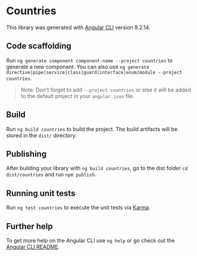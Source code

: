 # Countries

This library was generated with [Angular CLI](https://github.com/angular/angular-cli) version 8.2.14.

## Code scaffolding

Run `ng generate component component-name --project countries` to generate a new component. You can also use `ng generate directive|pipe|service|class|guard|interface|enum|module --project countries`.
> Note: Don't forget to add `--project countries` or else it will be added to the default project in your `angular.json` file. 

## Build

Run `ng build countries` to build the project. The build artifacts will be stored in the `dist/` directory.

## Publishing

After building your library with `ng build countries`, go to the dist folder `cd dist/countries` and run `npm publish`.

## Running unit tests

Run `ng test countries` to execute the unit tests via [Karma](https://karma-runner.github.io).

## Further help

To get more help on the Angular CLI use `ng help` or go check out the [Angular CLI README](https://github.com/angular/angular-cli/blob/master/README.md).

